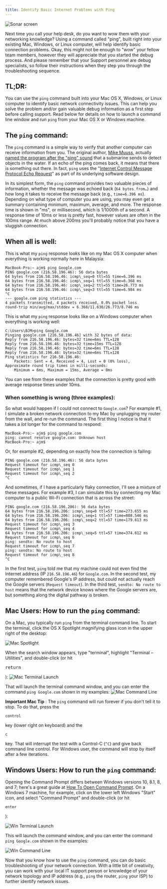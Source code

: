 ```yaml
---
title: Identify Basic Internet Problems with Ping
---
```

![Sonar screen](//discourse-user-assets.s3.amazonaws.com/original/2X/b/b1bfc671722851eed4adfe2d4ec24eb9ab8a875b.png)

Next time you call your help desk, do you want to wow them with your networking knowledge? Using a command called "ping", built right into your existing Mac, Windows, or Linux computer, will help identify basic connection problems. Okay, this might not be enough to "wow" your fellow team members, however they will appreciate that you started the debug process. And please remember that your Support personnel are debug specialists, so follow their instructions when they step you through the troubleshooting sequence.

## TL;DR:

You can use the `ping` command built into your Mac OS X, Windows, or Linux computer to identify basic network connectivity issues. This can help you solve the problem and/or gain valuable debug information as a first step before calling support. Read below for details on how to launch a command line window and run `ping` from your Mac OS X or Windows machine.

## The `ping` command:

The `ping` command is a simple way to verify that another computer can receive information from you. The original author, <a href='https://en.wikipedia.org/wiki/Mike_Muuss' target='_blank' rel='nofollow'>Mike Muuss</a>, actually <a href='https://en.wikipedia.org/wiki/Ping_%28networking_utility%29#History' target='_blank' rel='nofollow'>named the program after the "ping" sound</a> that a submarine sends to detect objects in the water. If an echo of the ping comes back, it means that there is something out there. In fact, `ping` uses the "<a href='https://en.wikipedia.org/wiki/Internet_Control_Message_Protocol' target='_blank' rel='nofollow'>Internet Control Message Protocol Echo Request</a>" as part of its underlying software design.

In its simplest form, the `ping` command provides two valuable pieces of information, whether the message was echoed back (`64 bytes from…`) and how long it takes to receive the message back (e.g., `time=6.396 ms`). Depending on what type of computer you are using, you may even get a summary containing minimum, maximum, average, and more. The response time is shown in "ms", or millisecond, which is 1/1000th of a second. A response time of 10ms or less is pretty fast, however values are often in the 100ms range. At much above 200ms you'll probably notice that you have a sluggish connection.

## When all is well:

This is what my `ping` response looks like on my Mac OS X computer when everything is working normally here in Malaysia:

    MacBook-Pro:~ ajm$ ping Google.com
    PING google.com (216.58.196.46): 56 data bytes
    64 bytes from 216.58.196.46: icmp\_seq=0 ttl=55 time=6.396 ms
    64 bytes from 216.58.196.46: icmp\_seq=1 ttl=55 time=6.368 ms
    64 bytes from 216.58.196.46: icmp\_seq=2 ttl=55 time=26.773 ms
    64 bytes from 216.58.196.46: icmp\_seq=3 ttl=55 time=6.984 ms
    ^C
    --- google.com ping statistics ---
    4 packets transmitted, 4 packets received, 0.0% packet loss
    round-trip min/avg/max/stddev = 6.368/11.630/26.773/8.746 ms

This is what my `ping` response looks like on a Windows computer when everything is working well:

    C:\Users\BJM>ping Google.com
    Pinging google.com [216.58.196.46] with 32 bytes of data:
    Reply from 216.58.196.46: bytes=32 time=6ms TTL=128
    Reply from 216.58.196.46: bytes=32 time=15ms TTL=128
    Reply from 216.58.196.46: bytes=32 time=6ms TTL=128
    Reply from 216.58.196.46: bytes=32 time=6ms TTL=128
    Ping statistics for 216.58.196.46:
        Packets: Sent = 4, Received = 4, Lost = 0 (0% loss),
    Approximate round trip times in milli-seconds:
        Minimum = 6ms, Maximum = 15ms, Average = 8ms

You can see from these examples that the connection is pretty good with average response times under 10ms.

### When something is wrong (three examples):

So what would happen if I could not connect to `Google.com`? For example <span class="hashtag">#1</span>, I simulate a broken network connection to my Mac by unplugging my router from the wall, and re-run the command. The first thing I notice is that it takes a _lot_ longer for the command to respond:

    MacBook-Pro:~ ajm$ ping google.com
    ping: cannot resolve google.com: Unknown host
    MacBook-Pro:~ ajm$

Or, for example <span class="hashtag">#2</span>, depending on exactly how the connection is failing:

    PING google.com (216.58.196.46): 56 data bytes
    Request timeout for icmp\_seq 0
    Request timeout for icmp\_seq 1
    Request timeout for icmp\_seq 2
    ^C

And sometimes, if I have a particularly flaky connection, I'll see a mixture of these messages. For example <span class="hashtag">#3</span>, I can simulate this by connecting my Mac computer to a public Wi-Fi connection that is across the street:

    PING google.com (216.58.196.206): 56 data bytes
    64 bytes from 216.58.196.206: icmp\_seq=0 ttl=57 time=273.655 ms
    64 bytes from 216.58.196.206: icmp\_seq=1 ttl=57 time=808.546 ms
    64 bytes from 216.58.196.206: icmp\_seq=2 ttl=57 time=179.613 ms
    Request timeout for icmp\_seq 3
    Request timeout for icmp\_seq 4
    64 bytes from 216.58.196.206: icmp\_seq=5 ttl=57 time=374.612 ms
    Request timeout for icmp\_seq 6
    ping: sendto: No route to host
    Request timeout for icmp\_seq 7
    ping: sendto: No route to host
    Request timeout for icmp\_seq 8
    ^C

In the first test, `ping` told me that my machine could not even find the Internet address (IP `216.58.196.46`) for `Google.com`. In the second test, my computer remembered Google's IP address, but could not actually reach the Google servers (`Request timeout`). In the third test, `sendto: No route to host` means that the network device knows where the Google servers are, but something along the digital pathway is broken.

## Mac Users: How to run the `ping` command:

On a Mac, you typically run `ping` from the terminal command line. To start the terminal, click the OS X Spotlight magnifying glass icon in the upper right of the desktop:

![Mac Spotlight](//discourse-user-assets.s3.amazonaws.com/original/2X/9/924e9346b5f92fe41127f6b3e403f454773edae9.png)

When the search window appears, type "terminal", highlight "Terminal – Utilities", and double-click (or hit

<kbd>return</kbd>

): ![Mac Terminal Launch](//discourse-user-assets.s3.amazonaws.com/original/2X/9/976e1fb628c0d0bf2a6a9b57504305fd844716d4.png)

That will launch the terminal command window, and you can enter the command `ping Google.com` shown in my examples: ![Mac Command Line](//discourse-user-assets.s3.amazonaws.com/original/2X/0/05d1e4d360c14921f7bd7ab871358b956f1e7d03.png)

**Important Mac Tip** : The `ping` command will run forever if you don't tell it to stop. To do that, press the

`control`

key (lower right on keyboard) and the

`c`

key. That will interrupt the test with a Control-C (`^C`) and give back command line control. For Windows user, the command will stop by itself after a few iterations.

## Windows Users: How to run the `ping` command:

Opening the Command Prompt differs between Windows versions 10, 8.1, 8, and 7; here's a great guide at <a href='http://pcsupport.about.com/od/commandlinereference/f/open-command-prompt.htm' target='_blank' rel='nofollow'>How To Open Command Prompt</a>. On a Windows 7 machine, for example, click on the lower left Windows "Start" icon, and select "Command Prompt" and double-click (or hit

`enter`

):

![Win Terminal Launch](//discourse-user-assets.s3.amazonaws.com/original/2X/4/4e0b18755930ad0d64e6e38763f0b96054fd76fb.png)

This will launch the command window, and you can enter the command `ping Google.com` shown in the examples:

![Win Command Line](//discourse-user-assets.s3.amazonaws.com/original/2X/9/94d8ed91d29574497ad0f2eb2cd235050132851e.png)

Now that you know how to use the `ping` command, you can do basic troubleshooting of your network connection. With a little bit of creativity, you can work with your local IT support person or knowledge of your network topology and IP address (e.g., `ping` the router, `ping` your ISP) to further identify network issues.